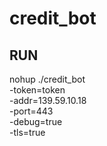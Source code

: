 # credit_bot

## RUN 

nohup ./credit_bot  
  -token=token  
  -addr=139.59.10.18   
  -port=443  
  -debug=true  
  -tls=true
